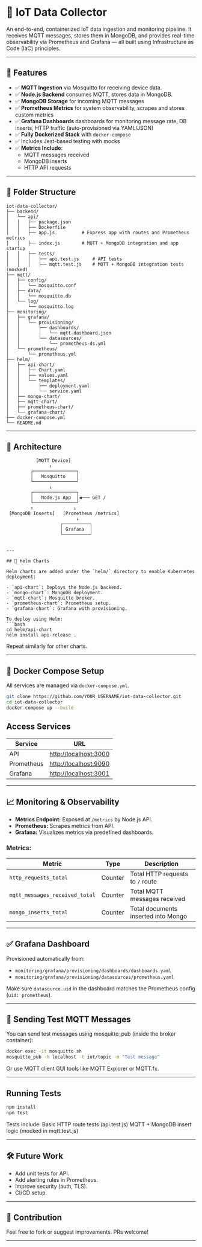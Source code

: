 # 📡 IoT Data Collector

An end-to-end, containerized IoT data ingestion and monitoring pipeline. It receives MQTT messages, stores them in MongoDB, and provides real-time observability via Prometheus and Grafana — all built using Infrastructure as Code (IaC) principles.

---

## 🚀 Features

- ✅ **MQTT Ingestion** via Mosquitto for receiving device data.
- ✅ **Node.js Backend** consumes MQTT, stores data in MongoDB.
- ✅ **MongoDB Storage** for incoming MQTT messages
- ✅ **Prometheus Metrics** for system observability, scrapes and stores custom metrics
- ✅ **Grafana Dashboards** dashboards for monitoring message rate, DB inserts, HTTP traffic (auto-provisioned via YAML/JSON)
- ✅ **Fully Dockerized Stack** with `docker-compose`
- ✅ Includes Jest-based testing with mocks
- ✅ **Metrics Include**:
  - MQTT messages received
  - MongoDB inserts
  - HTTP API requests


---

## 📁 Folder Structure

```
iot-data-collector/
├── backend/
│   └── api/
│   │   ├── package.json
│   │   ├── Dockerfile
│   │   ├── app.js          # Express app with routes and Prometheus metrics
│   │   ├── index.js        # MQTT + MongoDB integration and app startup
│   │   ├── tests/
│   │   │   ├── api.test.js     # API tests
│   │   │   ├── mqtt.test.js    # MQTT + MongoDB integration tests (mocked)
├── mqtt/
│   ├── config/
│   │   └── mosquitto.conf
│   ├── data/
│   │   └── mosquitto.db
│   └── log/
│       └── mosquitto.log
├── monitoring/
│   ├── grafana/
│   │   └── provisioning/
│   │       ├── dashboards/
│   │       │   └── mqtt-dashboard.json
│   │       └── datasources/
│   │           └── prometheus-ds.yml
│   └── prometheus/
│       └── prometheus.yml
├── helm/
│   ├── api-chart/
│   │   ├── Chart.yaml
│   │   ├── values.yaml
│   │   └── templates/
│   │       ├── deployment.yaml
│   │       └── service.yaml
│   ├── mongo-chart/
│   ├── mqtt-chart/
│   ├── prometheus-chart/
│   └── grafana-chart/
├── docker-compose.yml
└── README.md
```

---


## 📐 Architecture

```text
           [MQTT Device]
                ↓
         ┌────────────────┐
         │   Mosquitto    │
         └────────────────┘
                ↓
         ┌────────────────┐
         │   Node.js App  │◀─── GET /
         └────────────────┘
         ↑               ↓
 [MongoDB Inserts]   [Prometheus /metrics]
                          ↓
                    ┌──────────┐
                    │ Grafana  │
                    └──────────┘
                    

---

## 🐳 Helm Charts

Helm charts are added under the `helm/` directory to enable Kubernetes deployment:

- `api-chart`: Deploys the Node.js backend.
- `mongo-chart`: MongoDB deployment.
- `mqtt-chart`: Mosquitto broker.
- `prometheus-chart`: Prometheus setup.
- `grafana-chart`: Grafana with provisioning.

To deploy using Helm:
```bash
cd helm/api-chart
helm install api-release .
```

Repeat similarly for other charts.

---

## 🐳 Docker Compose Setup

All services are managed via `docker-compose.yml`.

```bash
git clone https://github.com/YOUR_USERNAME/iot-data-collector.git
cd iot-data-collector
docker-compose up --build
```

## Access Services

| Service    | URL                                            |
| ---------- | ---------------------------------------------- |
| API        | [http://localhost:3000](http://localhost:3000) |
| Prometheus | [http://localhost:9090](http://localhost:9090) |
| Grafana    | [http://localhost:3001](http://localhost:3001) |

---

## 📈 Monitoring & Observability

- **Metrics Endpoint:** Exposed at `/metrics` by Node.js API.
- **Prometheus:** Scrapes metrics from API.
- **Grafana:** Visualizes metrics via predefined dashboards.

### Metrics:

| Metric                         | Type    | Description                         |
| ------------------------------ | ------- | ----------------------------------- |
| `http_requests_total`          | Counter | Total HTTP requests to `/` route    |
| `mqtt_messages_received_total` | Counter | Total MQTT messages received        |
| `mongo_inserts_total`          | Counter | Total documents inserted into Mongo |


---

## ✅ Grafana Dashboard

Provisioned automatically from:
- `monitoring/grafana/provisioning/dashboards/dashboards.yaml`
- `monitoring/grafana/provisioning/datasources/prometheus.yaml`

Make sure `datasource.uid` in the dashboard matches the Prometheus config (`uid: prometheus`).

---



## 🧪 Sending Test MQTT Messages

You can send test messages using mosquitto_pub (inside the broker container):
```bash
docker exec -it mosquitto sh
mosquitto_pub -h localhost -t iot/topic -m "Test message"
```
Or use MQTT client GUI tools like MQTT Explorer or MQTT.fx.

---
##  Running Tests
```bash
npm install
npm test
```

Tests include:
Basic HTTP route tests (api.test.js)
MQTT + MongoDB insert logic (mocked in mqtt.test.js)

---

## 🛠️ Future Work

- Add unit tests for API.
- Add alerting rules in Prometheus.
- Improve security (auth, TLS).
- CI/CD setup.

---

## 🙌 Contribution
Feel free to fork or suggest improvements. PRs welcome!

---
